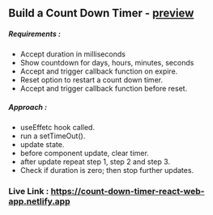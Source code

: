 ## Build a Count Down Timer - [preview](https://count-down-timer-react-web-app.netlify.app/)

##### Requirements :

- Accept duration in milliseconds
- Show countdown for days, hours, minutes, seconds
- Accept and trigger callback function on expire.
- Reset option to restart a count down timer.
- Accept and trigger callback function before reset.

##### Approach :

- useEffetc hook called.
- run a setTimeOut().
- update state.
- before component update, clear timer.
- after update repeat step 1, step 2 and step 3.
- Check if duration is zero; then stop further updates.

### Live Link : https://count-down-timer-react-web-app.netlify.app
